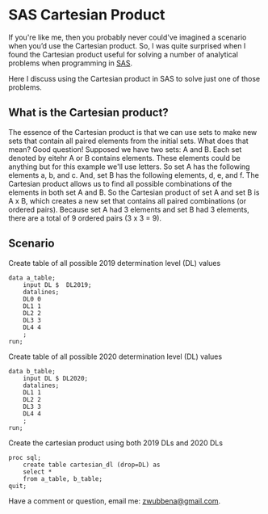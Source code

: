 # SAS Cartesian Product

If you're like me, then you probably never could've imagined a scenario when you’d use the Cartesian product. So, I was quite surprised when I found the Cartesian product useful for solving a number of analytical problems when programming in [SAS](https://www.sas.com/en_us/home.html). 

Here I discuss using the Cartesian product in SAS to solve just one of those problems. 

## What is the Cartesian product?

The essence of the Cartesian product is that we can use sets to make new sets that contain all paired elements from the initial sets. What does that mean? Good question! Supposed we have two sets: A and B. Each set denoted by eitehr A or B contains elements. These elements could be anything but for this example we'll use letters. So set A has the following elements a, b, and c. And, set B has the following elements, d, e, and f. The Cartesian product allows us to find all possible combinations of the elements in both set A and B. So the Cartesian product of set A and set B is A x B, which creates a new set that contains all paired combinations (or ordered pairs). Because set A had 3 elements and set B had 3 elements, there are a total of 9 ordered pairs (3 x 3 = 9).

## Scenario



Create table of all possible 2019 determination level (DL) values
```
data a_table;
	input DL $  DL2019;
	datalines;
	DL0 0
	DL1 1
	DL2 2
	DL3 3
	DL4 4
	;
run;
```


Create table of all possible 2020 determination level (DL) values

```
data b_table;
	input DL $ DL2020;
	datalines;
	DL1 1
	DL2 2
	DL3 3
	DL4 4
	;
run;
```

Create the cartesian product using both 2019 DLs and 2020 DLs

```
proc sql;
	create table cartesian_dl (drop=DL) as
	select *
	from a_table, b_table;
quit;
```

Have a comment or question, email me: zwubbena@gmail.com.
